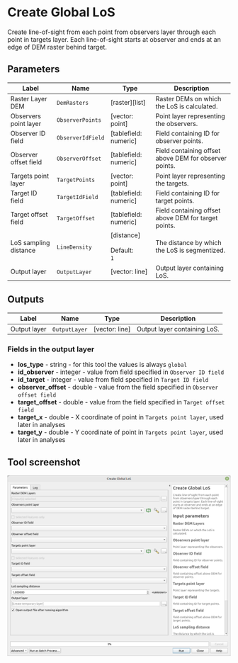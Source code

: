 # Create Global LoS

Create line-of-sight from each point from observers layer through each point in targets layer. Each line-of-sight starts at observer and ends at an edge of DEM raster behind target.

## Parameters

| Label                 | Name              | Type                                     | Description                                            |
| --------------------- | ----------------- | ---------------------------------------- | ------------------------------------------------------ |
| Raster Layer DEM      | `DemRasters`      | [raster][list]                           | Raster DEMs on which the LoS is calculated.            |
| Observers point layer | `ObserverPoints`  | [vector: point]                          | Point layer representing the observers.                |
| Observer ID field     | `ObserverIdField` | [tablefield: numeric]                    | Field containing ID for observer points.               |
| Observer offset field | `ObserverOffset`  | [tablefield: numeric]                    | Field containing offset above DEM for observer points. |
| Targets point layer   | `TargetPoints`    | [vector: point]                          | Point layer representing the targets.                  |
| Target ID field       | `TargetIdField`   | [tablefield: numeric]                    | Field containing ID for target points.                 |
| Target offset field   | `TargetOffset`    | [tablefield: numeric]                    | Field containing offset above DEM for target points.   |
| LoS sampling distance | `LineDensity`     | [distance] <br/><br/> Default: <br/> `1` | The distance by which the LoS is segmentized.          |
| Output layer          | `OutputLayer`     | [vector: line]                           | Output layer containing LoS.                           |

## Outputs

| Label        | Name          | Type           | Description                  |
| ------------ | ------------- | -------------- | ---------------------------- |
| Output layer | `OutputLayer` | [vector: line] | Output layer containing LoS. |

### Fields in the output layer

* __los_type__ - string - for this tool the values is always `global`
* __id_observer__ - integer - value from field specified in `Observer ID field`
* __id_target__ - integer - value from field specified in `Target ID field`
* __observer_offset__ - double - value from the field specified in `Observer offset field`
* __target_offset__ - double - value from the field specified in `Target offset field`
* __target_x__ - double - X coordinate of point in `Targets point layer`, used later in analyses
* __target_y__ - double - Y coordinate of point in `Targets point layer`, used later in analyses


## Tool screenshot

![Create global LoS](../../images/tool_create_global_los.png)
	